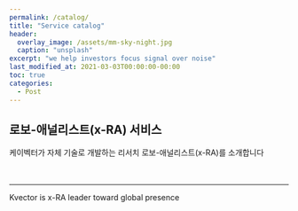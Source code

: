 ```yaml
---
permalink: /catalog/
title: "Service catalog"
header:
  overlay_image: /assets/mm-sky-night.jpg
  caption: "unsplash"
excerpt: "we help investors focus signal over noise"
last_modified_at: 2021-03-03T00:00:00-00:00
toc: true
categories:
  - Post
---
```


## 로보-애널리스트(x-RA) 서비스

케이벡터가 자체 기술로 개발하는 리서치 로보-애널리스트(x-RA)를 소개합니다 <br/><br/><br/>




---

Kvector is x-RA leader toward global presence